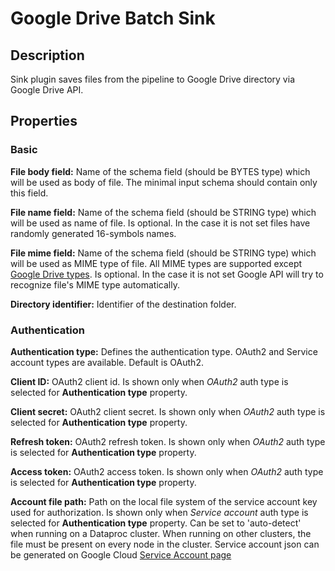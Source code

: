 # Google Drive Batch Sink


Description
-----------
Sink plugin saves files from the pipeline to Google Drive directory via Google Drive API.

Properties
----------

### Basic

**File body field:** Name of the schema field (should be BYTES type) which will be used as body of file.
The minimal input schema should contain only this field.

**File name field:** Name of the schema field (should be STRING type) which will be used as name of file. 
Is optional. In the case it is not set files have randomly generated 16-symbols names.

**File mime field:** Name of the schema field (should be STRING type) which will be used as MIME type of file. 
All MIME types are supported except [Google Drive types](https://developers.google.com/drive/api/v3/mime-types).
Is optional. In the case it is not set Google API will try to recognize file's MIME type automatically.

**Directory identifier:** Identifier of the destination folder.

### Authentication

**Authentication type:** Defines the authentication type. OAuth2 and Service account types are available. 
Default is OAuth2.

**Client ID:** OAuth2 client id. Is shown only when _OAuth2_ auth type is selected for **Authentication type** property.

**Client secret:** OAuth2 client secret. 
Is shown only when _OAuth2_ auth type is selected for **Authentication type** property.

**Refresh token:** OAuth2 refresh token. 
Is shown only when _OAuth2_ auth type is selected for **Authentication type** property.

**Access token:** OAuth2 access token. 
Is shown only when _OAuth2_ auth type is selected for **Authentication type** property.

**Account file path:** Path on the local file system of the service account key used for authorization. 
Is shown only when _Service account_ auth type is selected for **Authentication type** property.
Can be set to 'auto-detect' when running on a Dataproc cluster. 
When running on other clusters, the file must be present on every node in the cluster.
Service account json can be generated on Google Cloud 
[Service Account page](https://console.cloud.google.com/iam-admin/serviceaccounts)